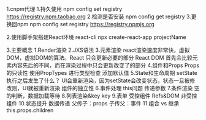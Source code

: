 1.cnpm代理
  1.持久使用
    npm config set registry https://registry.npm.taobao.org
  2.检测是否安装
    npm config get registry
  3.更换回npm
    npm config set registry https://registry.npmjs.org

2.使用脚手架搭建React环境   react-cli
  npx create-react-app projectName


3.主要概念
  1.Render渲染
  2.JXS语法
  3.元素渲染
    react渲染速度非常快，虚拟DOM，虚拟DOM的算法。React 只会更新必要的部分
    React DOM 首先会比较元素内容先后的不同，而在渲染过程中只会更新改变了的部分
  4.组件和Props
    Props的只读性
    使用PropTypes 进行类型检查
    添加默认值
  5.State和生命周期
    setState执行之后发生了什么？
      UI会重新渲染，因为setState会改变状态，状态一旦被修改则，UI就被重新渲染
    组件的独立性
  6.事件处理
    this问题
    传递参数
  7.条件渲染
    空的判断，数据加载等待
  8.列表渲染&key
    key
  9.表单
    受控组件
    Refs&DOM
    非受控组件
  10.状态提升
    数据传递
    父传子：props
    子传父：事件
  11.组合 vs 继承
    this.props.children
